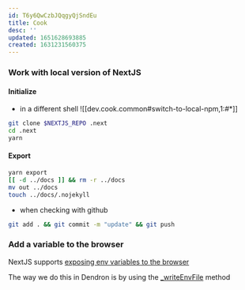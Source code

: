 ```yaml
---
id: T6y6QwCzbJQqgyQjSndEu
title: Cook
desc: ''
updated: 1651628693885
created: 1631231560375
---
```


### Work with local version of NextJS

#### Initialize
- in a different shell
![[dev.cook.common#switch-to-local-npm,1:#*]]

```sh
git clone $NEXTJS_REPO .next
cd .next
yarn
```

#### Export

```sh
yarn export
[[ -d ../docs ]] && rm -r ../docs
mv out ../docs 
touch ../docs/.nojekyll
```

- when checking with github
```sh
git add . && git commit -m "update" && git push
```

### Add a variable to the browser

NextJS supports [exposing env variables to the browser](https://nextjs.org/docs/basic-features/environment-variables#exposing-environment-variables-to-the-browser)

The way we do this in Dendron is by using the [_writeEnvFile](https://github.com/dendronhq/dendron/blob/master/packages/pods-core/src/builtin/NextjsExportPod.ts#L250:L250) method 